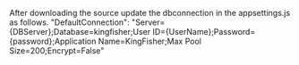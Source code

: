 After downloading the source update the dbconnection in the appsettings.js as follows.
"DefaultConnection": "Server={DBServer};Database=kingfisher;User ID={UserName};Password={password};Application Name=KingFisher;Max Pool Size=200;Encrypt=False"
